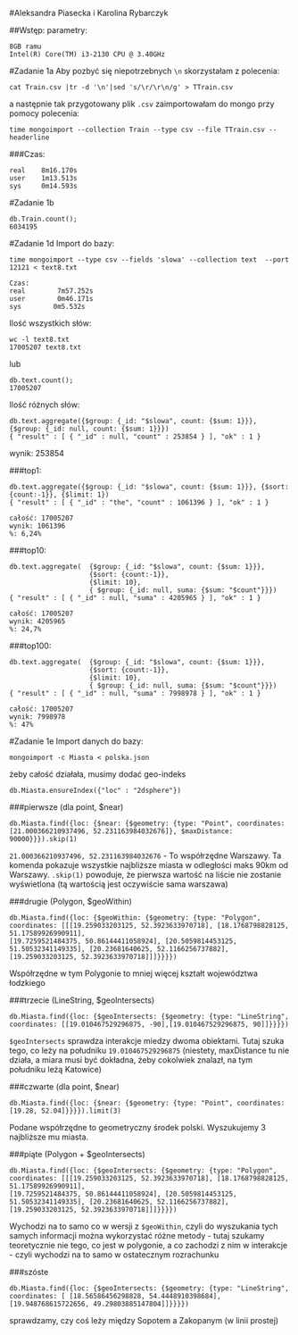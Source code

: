 #Aleksandra Piasecka i Karolina Rybarczyk

##Wstęp:
parametry:
```
8GB ramu
Intel(R) Core(TM) i3-2130 CPU @ 3.40GHz
```

#Zadanie 1a
Aby pozbyć się niepotrzebnych `\n` skorzystałam z polecenia:
```
cat Train.csv |tr -d '\n'|sed 's/\r/\r\n/g' > TTrain.csv
```

a następnie tak przygotowany plik `.csv` zaimportowałam do mongo przy pomocy polecenia:
```
time mongoimport --collection Train --type csv --file TTrain.csv --headerline
```

###Czas:
```
real    8m16.170s
user    1m13.513s
sys     0m14.593s
```

#Zadanie 1b
```
db.Train.count();
6034195
```

#Zadanie 1d
Import do bazy:
```
time mongoimport --type csv --fields 'slowa' --collection text  --port 12121 < text8.txt 
```

```
Czas:
real        7m57.252s
user        0m46.171s
sys        0m5.532s
```

Ilość wszystkich słów:
```
wc -l text8.txt
17005207 text8.txt
```
lub
```
db.text.count();
17005207
```

Ilość różnych słów:
```
db.text.aggregate({$group: {_id: "$slowa", count: {$sum: 1}}}, {$group: {_id: null, count: {$sum: 1}}})
{ "result" : [ { "_id" : null, "count" : 253854 } ], "ok" : 1 }
```
wynik: 253854

###top1:
```
db.text.aggregate({$group: {_id: "$slowa", count: {$sum: 1}}}, {$sort: {count:-1}}, {$limit: 1})
{ "result" : [ { "_id" : "the", "count" : 1061396 } ], "ok" : 1 }
```
```
całość: 17005207
wynik: 1061396
%: 6,24%
```

###top10:
```
db.text.aggregate(	{$group: {_id: "$slowa", count: {$sum: 1}}}, 
					{$sort: {count:-1}}, 
					{$limit: 10}, 
					{ $group: {_id: null, suma: {$sum: "$count"}}})
{ "result" : [ { "_id" : null, "suma" : 4205965 } ], "ok" : 1 }
```
```
całość: 17005207
wynik: 4205965
%: 24,7%
```

###top100:
```
db.text.aggregate(	{$group: {_id: "$slowa", count: {$sum: 1}}}, 
					{$sort: {count:-1}}, 
					{$limit: 10}, 
					{ $group: {_id: null, suma: {$sum: "$count"}}})
{ "result" : [ { "_id" : null, "suma" : 7998978 } ], "ok" : 1 }
```
```
całość: 17005207
wynik: 7998978
%: 47%
```

#Zadanie 1e
Import danych do bazy:
```
mongoimport -c Miasta < polska.json
```
żeby całość działała, musimy dodać geo-indeks
```
db.Miasta.ensureIndex({"loc" : "2dsphere"})
```

###pierwsze (dla point, $near)
```
db.Miasta.find({loc: {$near: {$geometry: {type: "Point", coordinates: [21.000366210937496, 52.231163984032676]}, $maxDistance: 90000}}}).skip(1)
```

`21.000366210937496, 52.231163984032676` - To współrzędne Warszawy. Ta komenda pokazuje wszystkie najbliższe miasta w odległości maks 90km od Warszawy. `.skip(1)` powoduje, że pierwsza wartość na liście nie zostanie wyświetlona (tą wartością jest oczywiście sama warszawa)

###drugie (Polygon, $geoWithin)
```
db.Miasta.find({loc: {$geoWithin: {$geometry: {type: "Polygon", coordinates: [[[19.259033203125, 52.3923633970718], [18.1768798828125, 51.17589926990911], 
[19.7259521484375, 50.86144411058924], [20.5059814453125, 51.50532341149335], [20.23681640625, 52.1166256737882], [19.259033203125, 52.3923633970718]]]}}}})
```
Współrzędne w tym Polygonie to mniej więcej kształt województwa łodzkiego

###trzecie (LineString, $geoIntersects)
```
db.Miasta.find({loc: {$geoIntersects: {$geometry: {type: "LineString", coordinates: [[19.010467529296875, -90],[19.010467529296875, 90]]}}}})
```
`$geoIntersects` sprawdza interakcje miedzy dwoma obiektami. Tutaj szuka tego, co leży na południku `19.010467529296875` (niestety, maxDistance tu nie działa, a miara musi być dokładna, żeby cokolwiek znalazł, na tym południku leżą Katowice)

###czwarte (dla point, $near)
```
db.Miasta.find({loc: {$near: {$geometry: {type: "Point", coordinates: [19.28, 52.04]}}}}).limit(3)
```
Podane współrzędne to geometryczny środek polski. Wyszukujemy 3 najbliższe mu miasta.

###piąte (Polygon + $geoIntersects)
```
db.Miasta.find({loc: {$geoIntersects: {$geometry: {type: "Polygon", coordinates: [[[19.259033203125, 52.3923633970718], [18.1768798828125, 51.17589926990911], 
[19.7259521484375, 50.86144411058924], [20.5059814453125, 51.50532341149335], [20.23681640625, 52.1166256737882], [19.259033203125, 52.3923633970718]]]}}}})
```
Wychodzi na to samo co w wersji z `$geoWithin`, czyli do wyszukania tych samych informacji można wykorzystać różne metody - tutaj szukamy teoretycznie nie tego, co jest w polygonie, a co zachodzi z nim w interakcje - czyli wychodzi na to samo w ostatecznym rozrachunku

###szóste 
```
db.Miasta.find({loc: {$geoIntersects: {$geometry: {type: "LineString", coordinates: [ [18.56586456298828, 54.4448910398684], [19.948768615722656, 49.29803885147804]]}}}})
```

sprawdzamy, czy coś leży między Sopotem a Zakopanym (w linii prostej)
